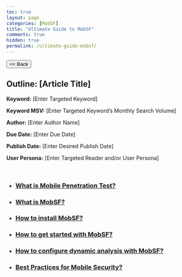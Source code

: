 ```yaml
---
toc: true
layout: page
categories: [MobSF]
title: "Ultimate Guide to MobSF"
comments: true
hidden: true
permalink: /ultimate-guide-mobsf/
---
```


<button class="back-button" onclick="window.history.back()"><< Back</button>

## Outline: [Article Title]

**Keyword:** [Enter Targeted Keyword]

**Keyword MSV:** [Enter Targeted Keyword’s Monthly Search Volume]

**Author:** [Enter Author Name]

**Due Date:** [Enter Due Date]

**Publish Date:** [Enter Desired Publish Date]

**User Persona:** [Enter Targeted Reader and/or User Persona]

<br>

<ul>
<li><h3><a href="https://aviyelverse.github.io/Aviyel-Blogs-Review/what-is-mobile-penetration/">What is Mobile Penetration Test? </a></h3>
<li><h3><a href="https://aviyelverse.github.io/Aviyel-Blogs-Review/what-is-mobsf/"> What is MobSF?</a></h3>
<li><h3><a href="https://aviyelverse.github.io/Aviyel-Blogs-Review/how-to-install-mobsf/"> How to install MobSF? </a></h3>
<li><h3><a href="https://aviyelverse.github.io/Aviyel-Blogs-Review/how-to-get-started-with-mobsf/"> How to get started with MobSF? </a></h3>
<li><h3><a href="https://aviyelverse.github.io/Aviyel-Blogs-Review/use-case-mobsf/"> How to configure dynamic analysis with MobSF? </a></h3>
<li><h3><a href="https://aviyelverse.github.io/Aviyel-Blogs-Review/Top-10-best-practices-of-MobSF/"> Best Practices for Mobile Security? </a></h3>
